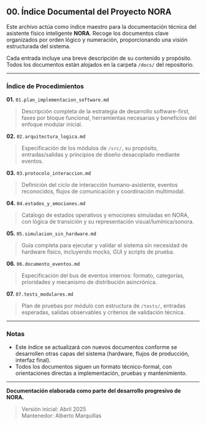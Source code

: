 ## 00. Índice Documental del Proyecto NORA

Este archivo actúa como índice maestro para la documentación técnica del asistente físico inteligente **NORA**. Recoge los documentos clave organizados por orden lógico y numeración, proporcionando una visión estructurada del sistema.

Cada entrada incluye una breve descripción de su contenido y propósito. Todos los documentos están alojados en la carpeta `/docs/` del repositorio.

---

### Índice de Procedimientos

**01.** `01.plan_implementacion_software.md`  
> Descripción completa de la estrategia de desarrollo software-first, fases por bloque funcional, herramientas necesarias y beneficios del enfoque modular inicial.

**02.** `02.arquitectura_logica.md`  
> Especificación de los módulos de `/src/`, su propósito, entradas/salidas y principios de diseño desacoplado mediante eventos.

**03.** `03.protocolo_interaccion.md`  
> Definición del ciclo de interacción humano-asistente, eventos reconocidos, flujos de comunicación y coordinación multimodal.

**04.** `04.estados_y_emociones.md`  
> Catálogo de estados operativos y emociones simuladas en NORA, con lógica de transición y su representación visual/lumínica/sonora.

**05.** `05.simulacion_sin_hardware.md`  
> Guía completa para ejecutar y validar el sistema sin necesidad de hardware físico, incluyendo mocks, GUI y scripts de prueba.

**06.** `06.documento_eventos.md`  
> Especificación del bus de eventos internos: formato, categorías, prioridades y mecanismo de distribución asincrónica.

**07.** `07.tests_modulares.md`  
> Plan de pruebas por módulo con estructura de `/tests/`, entradas esperadas, salidas observables y criterios de validación técnica.

---

### Notas
- Este índice se actualizará con nuevos documentos conforme se desarrollen otras capas del sistema (hardware, flujos de producción, interfaz final).
- Todos los documentos siguen un formato técnico-formal, con orientaciones directas a implementación, pruebas y mantenimiento.

---

**Documentación elaborada como parte del desarrollo progresivo de NORA.**

> Versión inicial: Abril 2025  
> Mantenedor: Alberto Marquillas